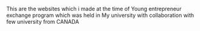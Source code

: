 This are the websites which i made at the time of Young entrepreneur exchange program which was held in My university with collaboration with few university from CANADA
